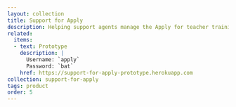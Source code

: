 ```yaml
---
layout: collection
title: Support for Apply
description: Helping support agents manage the Apply for teacher training service.
related:
  items:
  - text: Prototype
    description: |
      Username: `apply`
      Password: `bat`
    href: https://support-for-apply-prototype.herokuapp.com
collection: support-for-apply
tags: product
order: 5
---
```

